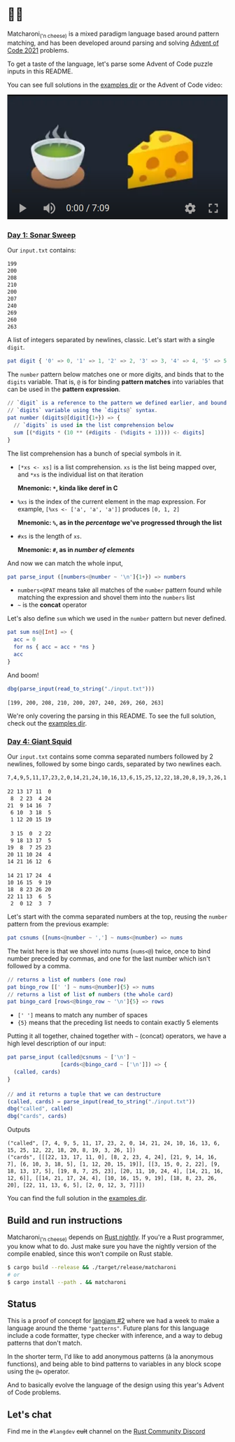 # 🍵🧀

Matcharoni<sub>('n cheese)</sub> is a mixed paradigm language based around
pattern matching, and has been developed around parsing and solving
[Advent of Code 2021](https://adventofcode.com/) problems.

To get a taste of the language, let's parse some Advent of Code puzzle inputs in
this README.

You can see full solutions in the [examples dir](./examples/) or the Advent of
Code video:

[![Video](ytthumb.png)](https://www.youtube.com/watch?v=2GnqHe2wx_M)

### [Day 1: Sonar Sweep](https://adventofcode.com/2021/day/1)

Our `input.txt` contains:

```
199
200
208
210
200
207
240
269
260
263
```

A list of integers separated by newlines, classic. Let's start with a single
`digit`.

```elm
pat digit { '0' => 0, '1' => 1, '2' => 2, '3' => 3, '4' => 4, '5' => 5, '6' => 6, '7' => 7, '8' => 8, '9' => 9 }
```

The `number` pattern below matches one or more digits, and binds that to the
`digits` variable. That is, `@` is for binding **pattern matches** into
variables that can be used in the **pattern expression**.

```elm
// `digit` is a reference to the pattern we defined earlier, and bound to the
// `digits` variable using the `digits@` syntax.
pat number (digits@[digit]{1+}) => {
  // `digits` is used in the list comprehension below
  sum [(*digits * (10 ** (#digits - (%digits + 1)))) <- digits]
}
```

The list comprehension has a bunch of special symbols in it.

- `[*xs <- xs]` is a list comprehension. `xs` is the list being mapped over, and
  `*xs` is the individual list on that iteration

  **Mnemonic: `*`, kinda like deref in C**
- `%xs` is the index of the current element in the map expression. For example,
  `[%xs <- ['a', 'a', 'a']]` produces `[0, 1, 2]`

  **Mnemonic: `%`, as in the _percentage_ we've progressed through the list**
- `#xs` is the length of `xs`.

  **Mnemonic: `#`, as in _number of elements_**

And now we can match the whole input,

```elm
pat parse_input ([numbers<@number ~ '\n']{1+}) => numbers
```

- `numbers<@PAT` means take all matches of the `number` pattern found while
  matching the expression and shovel them into the `numbers` list
- `~` is the **concat** operator

Let's also define `sum` which we used in the `number` pattern but never defined.

```elm
pat sum ns@[Int] => {
  acc = 0
  for ns { acc = acc + *ns }
  acc
}
```

And boom!

```elm
dbg(parse_input(read_to_string("./input.txt")))
```

`[199, 200, 208, 210, 200, 207, 240, 269, 260, 263]`

We're only covering the parsing in this README. To see the full solution, check
out the [examples dir](./examples/).

### [Day 4: Giant Squid](https://adventofcode.com/2021/day/4)

Our `input.txt` contains some comma separated numbers followed by 2 newlines,
followed by some bingo cards, separated by two newlines each.

```
7,4,9,5,11,17,23,2,0,14,21,24,10,16,13,6,15,25,12,22,18,20,8,19,3,26,1

22 13 17 11  0
 8  2 23  4 24
21  9 14 16  7
 6 10  3 18  5
 1 12 20 15 19

 3 15  0  2 22
 9 18 13 17  5
19  8  7 25 23
20 11 10 24  4
14 21 16 12  6

14 21 17 24  4
10 16 15  9 19
18  8 23 26 20
22 11 13  6  5
 2  0 12  3  7
```

Let's start with the comma separated numbers at the top, reusing the `number`
pattern from the previous example:

```elm
pat csnums ([nums<@number ~ ','] ~ nums<@number) => nums
```

The twist here is that we shovel into nums (`nums<@`) twice, once to bind number
preceded by commas, and one for the last number which isn't followed by a comma.

```elm
// returns a list of numbers (one row)
pat bingo_row [[' '] ~ nums<@number]{5} => nums
// returns a list of list of numbers (the whole card)
pat bingo_card [rows<@bingo_row ~ '\n']{5} => rows
```

- `[' ']` means to match any number of spaces
- `{5}` means that the preceding list needs to contain exactly 5 elements

Putting it all together, chained together with `~` (concat) operators, we have a
high level description of our input:

```elm
pat parse_input (called@csnums ~ ['\n'] ~
                 [cards<@bingo_card ~ ['\n']]) => {
  (called, cards)
}

// and it returns a tuple that we can destructure
(called, cards) = parse_input(read_to_string("./input.txt"))
dbg("called", called)
dbg("cards", cards)
```

Outputs

```
("called", [7, 4, 9, 5, 11, 17, 23, 2, 0, 14, 21, 24, 10, 16, 13, 6, 15, 25, 12, 22, 18, 20, 8, 19, 3, 26, 1])
("cards", [[[22, 13, 17, 11, 0], [8, 2, 23, 4, 24], [21, 9, 14, 16, 7], [6, 10, 3, 18, 5], [1, 12, 20, 15, 19]], [[3, 15, 0, 2, 22], [9, 18, 13, 17, 5], [19, 8, 7, 25, 23], [20, 11, 10, 24, 4], [14, 21, 16, 12, 6]], [[14, 21, 17, 24, 4], [10, 16, 15, 9, 19], [18, 8, 23, 26, 20], [22, 11, 13, 6, 5], [2, 0, 12, 3, 7]]])
```

You can find the full solution in the [examples dir](./examples/).

## Build and run instructions

Matcharoni<sub>('n cheese)</sub> depends on
[Rust nightly](https://www.rust-lang.org/tools/install). If you're a Rust
programmer, you know what to do. Just make sure you have the nightly version of
the compile enabled, since this won't compile on Rust stable.

```bash
$ cargo build --release && ./target/release/matcharoni
# or
$ cargo install --path . && matcharoni
```

## Status

This is a proof of concept for [langjam #2](https://github.com/langjam/jam0002)
where we had a week to make a language around the theme `"patterns"`. Future
plans for this language include a code formatter, type checker with inference,
and a way to debug patterns that don't match.

In the shorter term, I'd like to add anonymous patterns (à la anonymous
functions), and being able to bind patterns to variables in any block scope
using the `@=` operator.

And to basically evolve the language of the design using this year's Advent of
Code problems.

## Let's chat

Find me in the `#langdev` ~~cult~~ channel on the
[Rust Community Discord](https://discord.gg/rust-lang-community)

